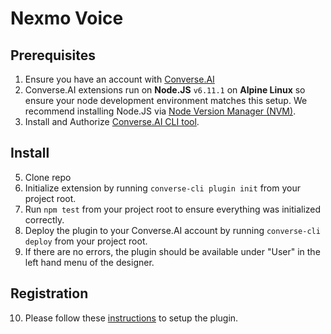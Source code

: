 # Nexmo Voice

## Prerequisites
1. Ensure you have an account with [Converse.AI](http://www.converse.ai/)
2. Converse.AI extensions run on **Node.JS** `v6.11.1` on **Alpine Linux** so ensure your node development environment matches this setup. We recommend installing Node.JS via [Node Version Manager (NVM)](https://github.com/creationix/nvm).
3. Install and Authorize [Converse.AI CLI tool](https://get.converse.ai/v2/docs/converse-ai-cli).

## Install
5. Clone repo
6. Initialize extension by running `converse-cli plugin init` from your project root.
7. Run `npm test` from your project root to ensure everything was initialized correctly.
8. Deploy the plugin to your Converse.AI account by running `converse-cli deploy` from your project root.
9. If there are no errors, the plugin should be available under "User" in the left hand menu of the designer.

## Registration
10. Please follow these [instructions](https://get.converse.ai/v2/docs/nexmo-voice) to setup the plugin.
